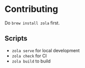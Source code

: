 # Contributing

Do `brew install zola` first.

## Scripts

- `zola serve` for local development
- `zola check` for CI
- `zola build` to build
